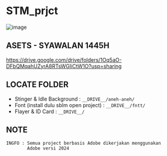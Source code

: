 # STM_prjct

![image]([https://github.com/user-attachments/assets/aa597da0-e1fb-496f-b619-b1c3d5dcd0c3](https://raw.githubusercontent.com/aku-afk/STM_prjct/refs/heads/main/logo_stm.webp))


## ASETS - SYAWALAN 1445H
<a href="https://drive.google.com/drive/folders/1Oq5aO-DFbQMqahUZyrA8RTsWGIiCtW1O?usp=sharing">https://drive.google.com/drive/folders/1Oq5aO-DFbQMqahUZyrA8RTsWGIiCtW1O?usp=sharing</a>


## LOCATE FOLDER

  - Stinger & Idle Background             : ``` __DRIVE__/aneh-aneh/ ```
  - Font (install dulu sblm open project) : ``` __DRIVE__/fntt/ ```
  - Flayer & ID Card                      : ``` __DRIVE__/ ```


## NOTE

```
INGFO : Semua project berbasis Adobe dikerjakan menggunakan
        Adobe versi 2024
```
